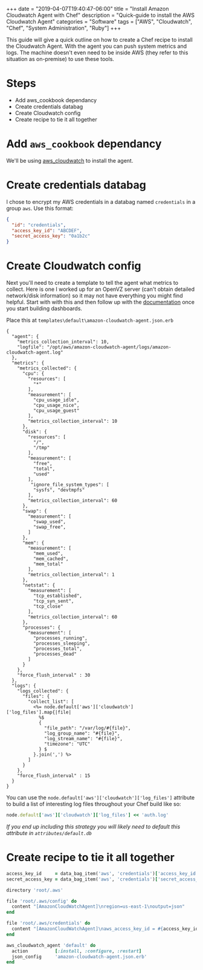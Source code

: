 +++
date = "2019-04-07T19:40:47-06:00"
title = "Install Amazon Cloudwatch Agent with Chef"
description = "Quick-guide to install the AWS Cloudwatch Agent"
categories = "Software"
tags = ["AWS", "Cloudwatch", "Chef", "System Administration", "Ruby"]
+++

This guide will give a quick outline on how to create a Chef recipe to install the Cloudwatch Agent. With the agent you can push system metrics and logs. The machine doesn't even need to be inside AWS (they refer to this situation as on-premise) to use these tools.

# Steps

- Add aws_cookbook dependancy
- Create credentials databag
- Create Cloudwatch config
- Create recipe to tie it all together

# Add `aws_cookbook` dependancy

We'll be using [aws_cloudwatch](https://github.com/gp42/aws_cloudwatch) to install the agent.

# Create credentials databag

I chose to encrypt my AWS credentials in a databag named `credentials` in a group `aws`. Use this format:

```json
{
  "id": "credentials",
  "access_key_id": "ABCDEF",
  "secret_access_key": "0a1b2c"
}
```

# Create Cloudwatch config

Next you'll need to create a template to tell the agent what metrics to collect. Here is one I worked up for an OpenVZ server (can't obtain detailed network/disk information) so it may not have everything you might find helpful. Start with with this and then follow up with the [documentation](https://docs.aws.amazon.com/AmazonCloudWatch/latest/monitoring/CloudWatch-Agent-Configuration-File-Details.html) once you start building dashboards.

Place this at `templates\default\amazon-cloudwatch-agent.json.erb`

```erb
{
  "agent": {
    "metrics_collection_interval": 10,
    "logfile": "/opt/aws/amazon-cloudwatch-agent/logs/amazon-cloudwatch-agent.log"
  },
  "metrics": {
    "metrics_collected": {
      "cpu": {
        "resources": [
          "*"
        ],
        "measurement": [
          "cpu_usage_idle",
          "cpu_usage_nice",
          "cpu_usage_guest"
        ],
        "metrics_collection_interval": 10
      },
      "disk": {
        "resources": [
          "/",
          "/tmp"
        ],
        "measurement": [
          "free",
          "total",
          "used"
        ],
         "ignore_file_system_types": [
          "sysfs", "devtmpfs"
        ],
        "metrics_collection_interval": 60
      },
      "swap": {
        "measurement": [
          "swap_used",
          "swap_free",
        ]
      },
      "mem": {
        "measurement": [
          "mem_used",
          "mem_cached",
          "mem_total"
        ],
        "metrics_collection_interval": 1
      },
      "netstat": {
        "measurement": [
          "tcp_established",
          "tcp_syn_sent",
          "tcp_close"
        ],
        "metrics_collection_interval": 60
      },
      "processes": {
        "measurement": [
          "processes_running",
          "processes_sleeping",
          "processes_total",
          "processes_dead"
        ]
      }
    },
    "force_flush_interval" : 30
  },
  "logs": {
    "logs_collected": {
      "files": {
        "collect_list": [
          <%= node.default['aws']['cloudwatch']['log_files'].map{|file|
            %$
            {
              "file_path": "/var/log/#{file}",
              "log_group_name": "#{file}",
              "log_stream_name": "#{file}",
              "timezone": "UTC"
            } $
          }.join(',') %>
        ]
      }
    },
    "force_flush_interval" : 15
  }
}
```

You can use the `node.default['aws']['cloudwatch']['log_files']` attribute to build a list of interesting log files throughout your Chef build like so:

```ruby
node.default['aws']['cloudwatch']['log_files'] << 'auth.log'
```

_If you end up including this strategy you will likely need to default this attribute in `attributes/default.db`_

# Create recipe to tie it all together

```ruby
access_key_id     = data_bag_item('aws', 'credentials')['access_key_id']
secret_access_key = data_bag_item('aws', 'credentials')['secret_access_key']

directory 'root/.aws'

file 'root/.aws/config' do
  content "[AmazonCloudWatchAgent]\nregion=us-east-1\noutput=json"
end

file 'root/.aws/credentials' do
  content "[AmazonCloudWatchAgent]\naws_access_key_id = #{access_key_id}\naws_secret_access_key = #{secret_access_key}"
end

aws_cloudwatch_agent 'default' do
  action          [:install, :configure, :restart]
  json_config     'amazon-cloudwatch-agent.json.erb'
end
```